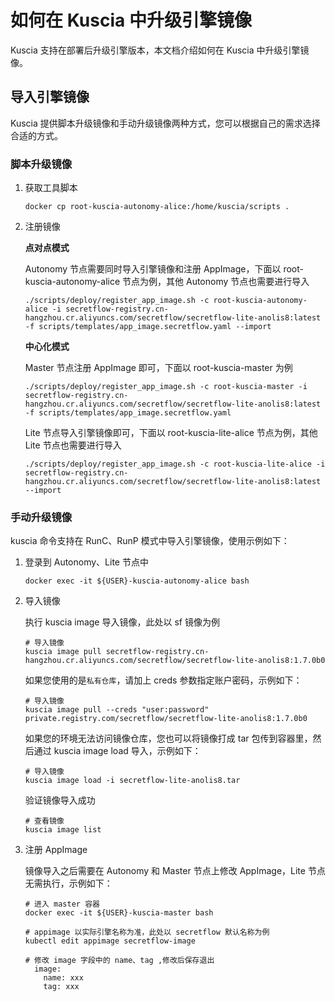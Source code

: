# 如何在 Kuscia 中升级引擎镜像

Kuscia 支持在部署后升级引擎版本，本文档介绍如何在 Kuscia 中升级引擎镜像。

## 导入引擎镜像

Kuscia 提供脚本升级镜像和手动升级镜像两种方式，您可以根据自己的需求选择合适的方式。

### 脚本升级镜像

1. 获取工具脚本

    ```shell
    docker cp root-kuscia-autonomy-alice:/home/kuscia/scripts .
    ```

2. 注册镜像

   **点对点模式**

    Autonomy 节点需要同时导入引擎镜像和注册 AppImage，下面以 root-kuscia-autonomy-alice 节点为例，其他 Autonomy 节点也需要进行导入

    ```shell
    ./scripts/deploy/register_app_image.sh -c root-kuscia-autonomy-alice -i secretflow-registry.cn-hangzhou.cr.aliyuncs.com/secretflow/secretflow-lite-anolis8:latest -f scripts/templates/app_image.secretflow.yaml --import
    ```

    **中心化模式**

    Master 节点注册 AppImage 即可，下面以 root-kuscia-master 为例

    ```shell
    ./scripts/deploy/register_app_image.sh -c root-kuscia-master -i secretflow-registry.cn-hangzhou.cr.aliyuncs.com/secretflow/secretflow-lite-anolis8:latest -f scripts/templates/app_image.secretflow.yaml
    ```

    Lite 节点导入引擎镜像即可，下面以 root-kuscia-lite-alice 节点为例，其他 Lite 节点也需要进行导入

    ```shell
    ./scripts/deploy/register_app_image.sh -c root-kuscia-lite-alice -i secretflow-registry.cn-hangzhou.cr.aliyuncs.com/secretflow/secretflow-lite-anolis8:latest --import
    ```

### 手动升级镜像

kuscia 命令支持在 RunC、RunP 模式中导入引擎镜像，使用示例如下：

1. 登录到 Autonomy、Lite 节点中

    ```shell
    docker exec -it ${USER}-kuscia-autonomy-alice bash
    ```

2. 导入镜像

    执行 kuscia image 导入镜像，此处以 sf 镜像为例

    ```shell
    # 导入镜像
    kuscia image pull secretflow-registry.cn-hangzhou.cr.aliyuncs.com/secretflow/secretflow-lite-anolis8:1.7.0b0
    ```

    如果您使用的是`私有仓库`，请加上 creds 参数指定账户密码，示例如下：

    ```shell
    # 导入镜像
    kuscia image pull --creds "user:password" private.registry.com/secretflow/secretflow-lite-anolis8:1.7.0b0
    ```

    如果您的环境无法访问镜像仓库，您也可以将镜像打成 tar 包传到容器里，然后通过 kuscia image load 导入，示例如下：

    ```shell
    # 导入镜像
    kuscia image load -i secretflow-lite-anolis8.tar
    ```

    验证镜像导入成功

    ```shell
    # 查看镜像
    kuscia image list
    ```

3. 注册 AppImage

    镜像导入之后需要在 Autonomy 和 Master 节点上修改 AppImage，Lite 节点无需执行，示例如下：

    ```shell
    # 进入 master 容器
    docker exec -it ${USER}-kuscia-master bash

    # appimage 以实际引擎名称为准，此处以 secretflow 默认名称为例
    kubectl edit appimage secretflow-image

    # 修改 image 字段中的 name、tag ,修改后保存退出
      image:
        name: xxx
        tag: xxx
    ```
